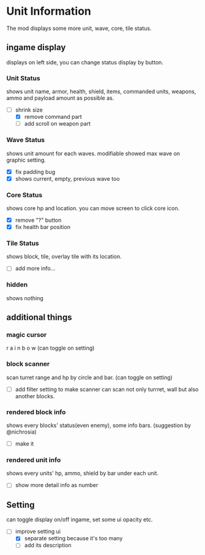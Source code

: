 # Unit Information
The mod displays some more unit, wave, core, tile status.

## ingame display
displays on left side, you can change status display by button.

### Unit Status
shows unit name, armor, health, shield, items, commanded units, weapons, ammo and payload amount as possible as.
- [ ] shrink size
    - [x] remove command part
    - [ ] add scroll on weapon part
    
### Wave Status
shows unit amount for each waves. modifiable showed max wave on graphic setting. 
- [x] fix padding bug
- [x] shows current, empty, previous wave too

### Core Status
shows core hp and location. you can move screen to click core icon.
- [x] remove "?" button
- [x] fix health bar position

### Tile Status
shows block, tile, overlay tile with its location.
- [ ] add more info...

### hidden
shows nothing

## additional things
### magic cursor
r a i n b o w (can toggle on setting)

### block scanner
scan turret range and hp by circle and bar. (can toggle on setting)
- [ ] add filter setting to make scanner can scan not only turrret, wall but also another blocks.

### rendered block info
shows every blocks' status(even enemy), some info bars. (suggestion by @nichrosia)
- [ ] make it

### rendered unit info
shows every units' hp, ammo, shield by bar under each unit.
- [ ] show more detail info as number

## Setting
can toggle display on/off ingame, set some ui opacity etc.
- [ ] improve setting ui
    - [x] separate setting because it's too many
    - [ ] add its description